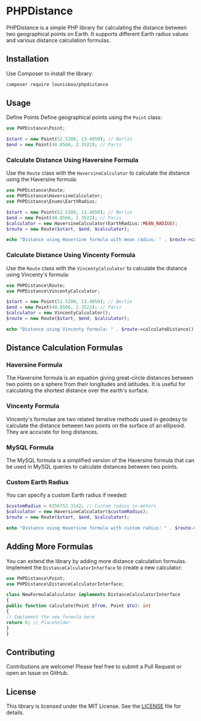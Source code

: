 # PHPDistance

PHPDistance is a simple PHP library for calculating the distance between two geographical points on Earth. It supports different Earth radius values and various distance calculation formulas.

## Installation

Use Composer to install the library:

```bash
composer require lounisbou/phpdistance
```

## Usage
Define Points
Define geographical points using the `Point` class:

```php
use PHPDistance\Point;

$start = new Point(52.5200, 13.4050); // Berlin
$end = new Point(48.8566, 2.3522); // Paris
```

### Calculate Distance Using Haversine Formula
Use the `Route` class with the `HaversineCalculator` to calculate the distance using the Haversine formula:

```php
use PHPDistance\Route;
use PHPDistance\HaversineCalculator;
use PHPDistance\Enums\EarthRadius;

$start = new Point(52.5200, 13.4050); // Berlin
$end = new Point(48.8566, 2.3522); // Paris
$calculator = new HaversineCalculator(EarthRadius::MEAN_RADIUS);
$route = new Route($start, $end, $calculator);

echo "Distance using Haversine formula with mean radius: " . $route->calculateDistance() . " meters\n";
```

### Calculate Distance Using Vincenty Formula
Use the `Route` class with the `VincentyCalculator` to calculate the distance using Vincenty's formula:

```php
use PHPDistance\Route;
use PHPDistance\VincentyCalculator;

$start = new Point(52.5200, 13.4050); // Berlin
$end = new Point(48.8566, 2.3522); // Paris
$calculator = new VincentyCalculator();
$route = new Route($start, $end, $calculator);

echo "Distance using Vincenty formula: " . $route->calculateDistance() . " meters\n";
```

## Distance Calculation Formulas

### Haversine Formula
The Haversine formula is an equation giving great-circle distances between two points on a sphere from their longitudes and latitudes. It is useful for calculating the shortest distance over the earth's surface.

### Vincenty Formula
Vincenty's formulae are two related iterative methods used in geodesy to calculate the distance between two points on the surface of an ellipsoid. They are accurate for long distances.

### MySQL Formula
The MySQL formula is a simplified version of the Haversine formula that can be used in MySQL queries to calculate distances between two points.

### Custom Earth Radius
You can specify a custom Earth radius if needed:

```php
$customRadius = 6356752.3142; // Custom radius in meters
$calculator = new HaversineCalculator($customRadius);
$route = new Route($start, $end, $calculator);

echo "Distance using Haversine formula with custom radius: " . $route->calculateDistance() . " meters\n";
```

## Adding More Formulas
You can extend the library by adding more distance calculation formulas. Implement the `DistanceCalculatorInterface` to create a new calculator:

```php
use PHPDistance\Point;
use PHPDistance\DistanceCalculatorInterface;

class NewFormulaCalculator implements DistanceCalculatorInterface
{
public function calculate(Point $from, Point $to): int
{
// Implement the new formula here
return 0; // Placeholder
}
}
```

## Contributing
Contributions are welcome! Please feel free to submit a Pull Request or open an Issue on GitHub.

## License
This library is licensed under the MIT License. See the [LICENSE](LICENSE) file for details.
